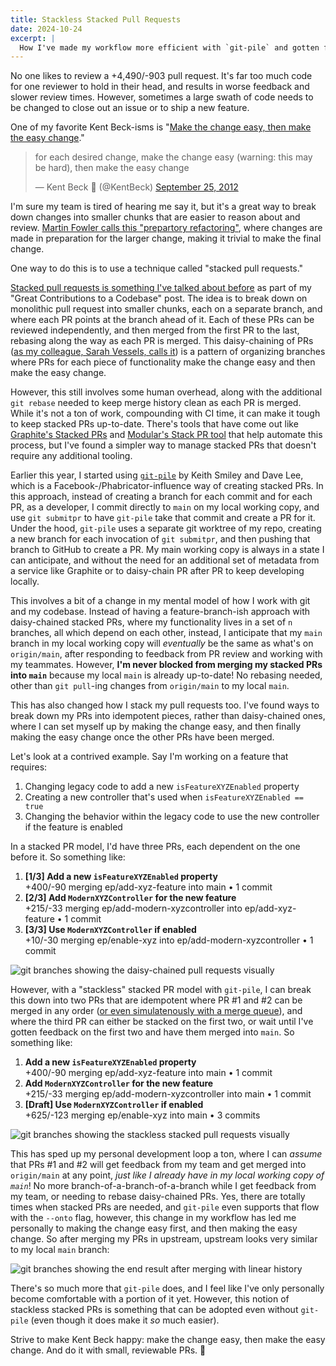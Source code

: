 ```yaml
---
title: Stackless Stacked Pull Requests
date: 2024-10-24
excerpt: |
  How I've made my workflow more efficient with `git-pile` and gotten feedback on my work faster and easier.
---
```


No one likes to review a <span class="font-mono text-sm"><span class="text-green-700">+4,490</span>/<span class="text-red-700">-903</span></span> pull request. It's far too much code for one reviewer to hold in their head, and results in worse feedback and slower review times. However, sometimes a large swath of code needs to be changed to close out an issue or to ship a new feature.

One of my favorite Kent Beck-isms is "[Make the change easy, then make the easy change](https://x.com/KentBeck/status/250733358307500032)."

<blockquote class="twitter-tweet"><p lang="en" dir="ltr">for each desired change, make the change easy (warning: this may be hard), then make the easy change</p>&mdash; Kent Beck 🌻 (@KentBeck) <a href="https://twitter.com/KentBeck/status/250733358307500032?ref_src=twsrc%5Etfw">September 25, 2012</a></blockquote> <script async src="https://platform.twitter.com/widgets.js" charset="utf-8"></script>

I'm sure my team is tired of hearing me say it, but it's a great way to break down changes into smaller chunks that are easier to reason about and review. [Martin Fowler calls this "prepartory refactoring"](https://martinfowler.com/articles/preparatory-refactoring-example.html), where changes are made in preparation for the larger change, making it trivial to make the final change.

One way to do this is to use a technique called "stacked pull requests."

[Stacked pull requests is something I've talked about before](/great-contributions-to-a-codebase#use-stacked-pull-requests-to-break-down-a-large-diff-or-set-of-featuresfunctionality) as part of my "Great Contributions to a Codebase" post. The idea is to break down on monolithic pull request into smaller chunks, each on a separate branch, and where each PR points at the branch ahead of it. Each of these PRs can be reviewed independently, and then merged from the first PR to the last, rebasing along the way as each PR is merged. This daisy-chaining of PRs ([as my colleague, Sarah Vessels, calls it][pro-tips]) is a pattern of organizing branches where PRs for each piece of functionality make the change easy and then make the easy change.

However, this still involves some human overhead, along with the additional `git rebase` needed to keep merge history clean as each PR is merged. While it's not a ton of work, compounding with CI time, it can make it tough to keep stacked PRs up-to-date. There's tools that have come out like [Graphite's Stacked PRs][stacked-prs] and [Modular's Stack PR tool][modular-stack-pr] that help automate this process, but I've found a simpler way to manage stacked PRs that doesn't require any additional tooling.

Earlier this year, I started using [`git-pile`][git-pile] by Keith Smiley and Dave Lee, which is a Facebook-/Phabricator-influence way of creating stacked PRs. In this approach, instead of creating a branch for each commit and for each PR, as a developer, I commit directly to `main` on my local working copy, and use `git submitpr` to have `git-pile` take that commit and create a PR for it. Under the hood, `git-pile` uses a separate git worktree of my repo, creating a new branch for each invocation of `git submitpr`, and then pushing that branch to GitHub to create a PR. My main working copy is always in a state I can anticipate, and without the need for an additional set of metadata from a service like Graphite or to daisy-chain PR after PR to keep developing locally.

This involves a bit of a change in my mental model of how I work with git and my codebase. Instead of having a feature-branch-ish approach with daisy-chained stacked PRs, where my functionality lives in a set of `n` branches, all which depend on each other, instead, I anticipate that my `main` branch in my local working copy will _eventually_ be the same as what's on `origin/main`, after responding to feedback from PR review and working with my teammates. However, **I'm never blocked from merging my stacked PRs into `main`** because my local `main` is already up-to-date! No rebasing needed, other than `git pull`-ing changes from `origin/main` to my local `main`.

This has also changed how I stack my pull requests too. I've found ways to break down my PRs into idempotent pieces, rather than daisy-chained ones, where I can set myself up by making the change easy, and then finally making the easy change once the other PRs have been merged.

Let's look at a contrived example. Say I'm working on a feature that requires:

1. Changing legacy code to add a new `isFeatureXYZEnabled` property
2. Creating a new controller that's used when `isFeatureXYZEnabled == true`
3. Changing the behavior within the legacy code to use the new controller if the feature is enabled

In a stacked PR model, I'd have three PRs, each dependent on the one before it. So something like:

1. **[1/3] Add a new `isFeatureXYZEnabled` property**<br /><span class="font-mono text-sm"><span class="text-green-700">+400</span>/<span class="text-red-700">-90</span></span> merging <span class="font-mono text-sm bg-sky-50 text-sky-800 border border-sky-800/24 px-1 rounded-md">ep/add-xyz-feature</span> into <span class="font-mono text-sm bg-sky-50 text-sky-800 border border-sky-800/24 px-1 rounded-md">main</span> • 1 commit
2. **[2/3] Add `ModernXYZController` for the new feature**<br /><span class="font-mono text-sm"><span class="text-green-700">+215</span>/<span class="text-red-700">-33</span></span> merging <span class="font-mono text-sm bg-sky-50 text-sky-800 border border-sky-800/24 px-1 rounded-md">ep/add-modern-xyzcontroller</span> into <span class="font-mono text-sm bg-sky-50 text-sky-800 border border-sky-800/24 px-1 rounded-md">ep/add-xyz-feature</span> • 1 commit
3. **[3/3] Use `ModernXYZController` if enabled**<br /><span class="font-mono text-sm"><span class="text-green-700">+10</span>/<span class="text-red-700">-30</span></span> merging <span class="font-mono text-sm bg-sky-50 text-sky-800 border border-sky-800/24 px-1 rounded-md">ep/enable-xyz</span> into <span class="font-mono text-sm bg-sky-50 text-sky-800 border border-sky-800/24 px-1 rounded-md">ep/add-modern-xyzcontroller</span> • 1 commit

![git branches showing the daisy-chained pull requests visually](/images/daisy-chained-prs.png)

However, with a "stackless" stacked PR model with `git-pile`, I can break this down into two PRs that are idempotent where PR #1 and #2 can be merged in any order ([or even simulatenously with a merge queue](https://github.blog/news-insights/product-news/github-merge-queue-is-generally-available/)), and where the third PR can either be stacked on the first two, or wait until I've gotten feedback on the first two and have them merged into `main`. So something like:

1. **Add a new `isFeatureXYZEnabled` property**<br /><span class="font-mono text-sm"><span class="text-green-700">+400</span>/<span class="text-red-700">-90</span></span> merging <span class="font-mono text-sm bg-sky-50 text-sky-800 border border-sky-800/24 px-1 rounded-md">ep/add-xyz-feature</span> into <span class="font-mono text-sm bg-sky-50 text-sky-800 border border-sky-800/24 px-1 rounded-md">main</span> • 1 commit
2. **Add `ModernXYZController` for the new feature**<br /><span class="font-mono text-sm"><span class="text-green-700">+215</span>/<span class="text-red-700">-33</span></span> merging <span class="font-mono text-sm bg-sky-50 text-sky-800 border border-sky-800/24 px-1 rounded-md">ep/add-modern-xyzcontroller</span> into <span class="font-mono text-sm bg-sky-50 text-sky-800 border border-sky-800/24 px-1 rounded-md">main</span> • 1 commit
3. **[Draft] Use `ModernXYZController` if enabled**<br /><span class="font-mono text-sm"><span class="text-green-700">+625</span>/<span class="text-red-700">-123</span></span> merging <span class="font-mono text-sm bg-sky-50 text-sky-800 border border-sky-800/24 px-1 rounded-md">ep/enable-xyz</span> into <span class="font-mono text-sm bg-sky-50 text-sky-800 border border-sky-800/24 px-1 rounded-md">main</span> • 3 commits

![git branches showing the stackless stacked pull requests visually](/images/stackless-stacked-prs.png)

This has sped up my personal development loop a ton, where I can _assume_ that PRs #1 and #2 will get feedback from my team and get merged into `origin/main` at any point, _just like I already have in my local working copy of `main`_! No more branch-of-a-branch-of-a-branch while I get feedback from my team, or needing to rebase daisy-chained PRs. Yes, there are totally times when stacked PRs are needed, and `git-pile` even supports that flow with the `--onto` flag, however, this change in my workflow has led me personally to making the change easy first, and then making the easy change. So after merging my PRs in upstream, upstream looks very similar to my local `main` branch:

![git branches showing the end result after merging with linear history](/images/after-merge.png)

There's so much more that `git-pile` does, and I feel like I've only personally become comfortable with a portion of it yet. However, this notion of stackless stacked PRs is something that can be adopted even without `git-pile` (even though it does make it _so_ much easier).

Strive to make Kent Beck happy: make the change easy, then make the easy change. And do it with small, reviewable PRs. 🚀

[git-pile]: https://github.com/keith/git-pile
[stacked-prs]: https://graphite.dev/blog/stacked-prs
[pro-tips]: https://github.blog/developer-skills/github/github-protips-tips-tricks-hacks-and-secrets-from-sarah-vessels/
[modular-stack-pr]: https://www.modular.com/blog/announcing-stack-pr-an-open-source-tool-for-managing-stacked-prs-on-github
